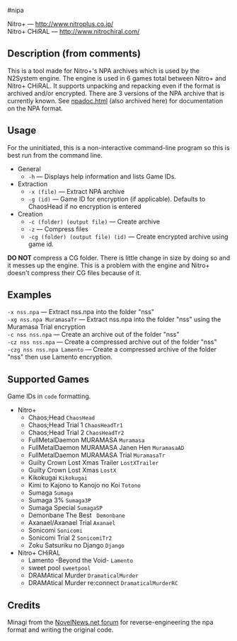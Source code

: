 #nipa

Nitro+ — <http://www.nitroplus.co.jp/>  
Nitro+ CHiRAL — <http://www.nitrochiral.com/>
 
## Description (from comments)
This is a tool made for Nitro+'s NPA archives which is used by the N2System engine. The engine is used in 6 games total between Nitro+ and Nitro+ CHiRAL. It supports unpacking and repacking even if the format is archived and/or encrypted.
There are 3 versions of the NPA archive that is currently known.
See [npadoc.html](http://www.tsukuru.info/nipa/npadoc.html) (also archived here) for documentation on the NPA format.

## Usage
For the uninitiated, this is a non-interactive command-line program so this is best run from the command line.

* General
    * `-h` — Displays help information and lists Game IDs.
* Extraction
    * `-x (file)` — Extract NPA archive
    * `-g (id)` — Game ID for encryption (if applicable). Defaults to ChaosHead if no encryption is entered
* Creation
    * `-c (folder) (output file)` — Create archive
    * `-z` — Compress files
    * `-cg (folder) (output file) (id)` — Create encrypted archive using game id.

**DO NOT** compress a CG folder. There is little change in size by doing so and it messes up the engine. This is a problem with the engine and Nitro+ doesn't compress their CG files because of it.

## Examples
`-x nss.npa` — Extract nss.npa into the folder "nss"  
`-xg nss.npa MuramasaTr` — Extract nss.npa into the folder "nss" using the Muramasa Trial encryption  
`-c nss nss.npa` — Create an archive out of the folder "nss"  
`-cz nss nss.npa` — Create a compressed archive out of the folder "nss"  
`-czg nss nss.npa Lamento` — Create a compressed archive of the folder "nss" then use Lamento encryption.

## Supported Games
Game IDs in `code` formatting.

* Nitro+
    * Chaos;Head `ChaosHead`
    * Chaos;Head Trial 1 `ChaosHeadTr1`
    * Chaos;Head Trial 2 `ChaosHeadTr2`
    * FullMetalDaemon MURAMASA `Muramasa`
    * FullMetalDaemon MURAMASA Janen Hen `MuramasaAD`
    * FullMetalDaemon MURAMASA Trial `MuramasaTr`
    * Guilty Crown Lost Xmas Trailer `LostXTrailer`
    * Guilty Crown Lost Xmas `LostX`
    * Kikokugai `Kikokugai`
    * Kimi to Kajono to Kanojo no Koi `Totono`
    * Sumaga `Sumaga`
	* Sumaga 3% `Sumaga3P`
    * Sumaga Special `SumagaSP`
    * Demonbane The Best ` Demonbane`
    * Axanael/Axanael Trial `Axanael`
	* Sonicomi `Sonicomi`
    * Sonicomi Trial 2 `SonicomiTr2`
    * Zoku Satsuriku no Django `Django`
* Nitro+ CHiRAL
    * Lamento -Beyond the Void- `Lamento`
    * sweet pool `sweetpool`
    * DRAMAtical Murder `DramaticalMurder`
	* DRAMAtical Murder re:connect `DramaticalMurderRC`

## Credits
Minagi from the [NovelNews.net forum](http://forums.novelnews.net/showthread.php?t=35621) for reverse-engineering the npa format and writing the original code.